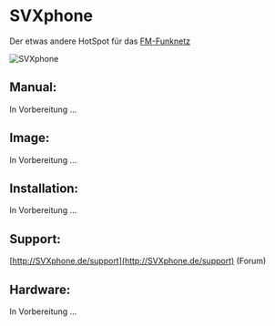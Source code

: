 # SVXphone 

Der etwas andere HotSpot für das [FM-Funknetz](https://fm-funknetz.de)

![SVXphone](http://SVXphone.de/pictures/svxphone.jpg)

## Manual:

In Vorbereitung ...

## Image:

In Vorbereitung ...

## Installation:

In Vorbereitung ...

## Support:

[http://SVXphone.de/support](http://SVXphone.de/support) (Forum)

## Hardware:

In Vorbereitung ...

<!--- Raspberry Pi Zero 2 WH

Waveshare WM8960 Audio HAT

Waveshare 1.3inch LCD HAT 

Waveshare UPS HAT (C) 

## Modifications:

In Vorbereitung ... --->

